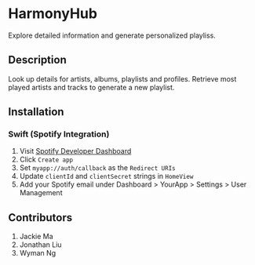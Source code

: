 # HarmonyHub
Explore detailed information and generate personalized playliss.

## Description
Look up details for artists, albums, playlists and profiles. Retrieve most played artists and tracks to generate a new playlist.

## Installation
### Swift (Spotify Integration)
1. Visit [Spotify Developer Dashboard](https://developer.spotify.com/dashboard)
2. Click `Create app`
3. Set `myapp://auth/callback` as the `Redirect URIs`
4. Update `clientId` and `clientSecret` strings in `HomeView`
5. Add your Spotify email under Dashboard > YourApp > Settings > User Management

## Contributors
1. Jackie Ma
2. Jonathan Liu
3. Wyman Ng
